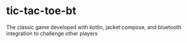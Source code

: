 # tic-tac-toe-bt
The classic game developed with kotlin, jacket compose, and bluetooth integration to challenge other players

